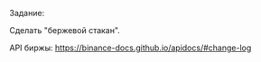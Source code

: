 Задание:

Сделать "бержевой стакан".

API биржы: https://binance-docs.github.io/apidocs/#change-log
